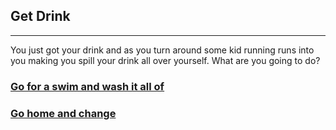 ## Get Drink
---
You just got your drink and as you turn around some kid running runs into you making you spill your drink all over yourself. What are you going to do?  

### [Go for a swim and wash it all of](swim.md)

### [Go home and change](change.md)
